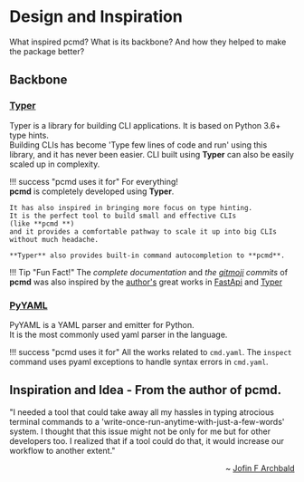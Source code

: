 # Design and Inspiration
What inspired pcmd? What is its backbone? And how they helped to make the package better? 

## Backbone
### <a href="https://typer.tiangolo.com/" class="link" target="_blank">Typer</a>
Typer is a library for building CLI applications. It is based on Python 3.6+ type hints.  
Building CLIs has become 'Type few lines of code and run' using this library, and it has never been easier.
CLI built using **Typer** can also be easily scaled up in complexity.

!!! success "pcmd uses it for"
    For everything!   
    **pcmd** is completely developed using **Typer**.  
    
    It has also inspired in bringing more focus on type hinting.
    It is the perfect tool to build small and effective CLIs  
    (like **pcmd **)
    and it provides a comfortable pathway to scale it up into big CLIs without much headache.
      
    **Typer** also provides built-in command autocompletion to **pcmd**.

!!! Tip "Fun Fact!"
    The *complete documentation* and *the <a href="https://gitmoji.dev/" class="link" target="_blank">gitmoji</a> commits* of **pcmd** was also inspired by the 
    <a target="_blank" class="link" href="https://tiangolo.com/">author's</a> 
    great works in <a href="https://fastapi.tiangolo.com/" class="link" target="_blank">FastApi</a> 
    and <a href="https://typer.tiangolo.com/" class="link" target="_blank">Typer</a>

### <a href="https://pyyaml.org/wiki/PyYAMLDocumentation" class="link" target="_blank">PyYAML</a>
PyYAML is a YAML parser and emitter for Python.  
It is the most commonly used yaml parser in the language.

!!! success "pcmd uses it for"
    All the works related to `cmd.yaml`. The `inspect` command uses pyaml exceptions to handle syntax errors in `cmd.yaml`.


## Inspiration and Idea - From the author of pcmd.

"I needed a tool that could take away all my hassles in typing atrocious terminal commands to a 'write-once-run-anytime-with-just-a-few-words' system. I thought that this issue might not be only for me but for other developers too. I realized that if a tool could do that, it would increase our workflow to another extent."  
    
<p align="right">~ <a href="https://jofin-f-archbald.herokuapp.com/" class="link">Jofin F Archbald</a></p>